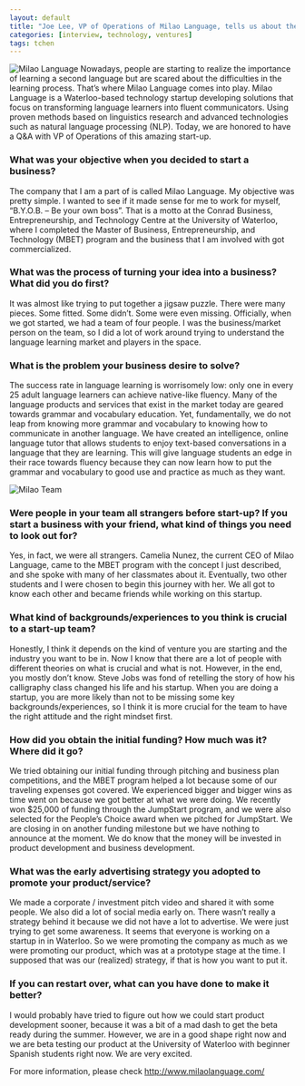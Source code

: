```yaml
---
layout: default
title: "Joe Lee, VP of Operations of Milao Language, tells us about their innovative language training technology and the importance of planning everything ahead"
categories: [interview, technology, ventures]
tags: tchen
---
```


![Milao Language](http://c3inspire.com/wp-content/uploads/2013/09/highres-milao.jpg)
Nowadays, people are starting to realize the importance of learning a second language but are scared about the difficulties in the learning process. That’s where Milao Language comes into play. Milao Language is a Waterloo-based technology startup developing solutions that focus on transforming language learners into fluent communicators. Using proven methods based on linguistics research and advanced technologies such as natural language processing (NLP). Today, we are honored to have a Q&A with VP of Operations of this amazing start-up.

### What was your objective when you decided to start a business?
The company that I am a part of is called Milao Language. My objective was pretty simple. I wanted to see if it made sense for me to work for myself, “B.Y.O.B. – Be your own boss”. That is a motto at the Conrad Business, Entrepreneurship, and Technology Centre at the University of Waterloo, where I completed the Master of Business, Entrepreneurship, and Technology (MBET) program and the business that I am involved with got commercialized.

### What was the process of turning your idea into a business? What did you do first?
It was almost like trying to put together a jigsaw puzzle. There were many pieces. Some fitted. Some didn’t. Some were even missing. Officially, when we got started, we had a team of four people. I was the business/market person on the team, so I did a lot of work around trying to understand the language learning market and players in the space.

### What is the problem your business desire to solve?
The success rate in language learning is worrisomely low: only one in every 25 adult language learners can achieve native-like fluency. Many of the language products and services that exist in the market today are geared towards grammar and vocabulary education. Yet, fundamentally, we do not leap from knowing more grammar and vocabulary to knowing how to communicate in another language. We have created an intelligence, online language tutor that allows students to enjoy text-based conversations in a language that they are learning. This will give language students an edge in their race towards fluency because they can now learn how to put the grammar and vocabulary to good use and practice as much as they want.

![Milao Team](http://c3inspire.com/wp-content/uploads/2013/09/IMG_9213-300x200.jpg)

### Were people in your team all strangers before start-up? If you start a business with your friend, what kind of things you need to look out for?

Yes, in fact, we were all strangers. Camelia Nunez, the current CEO of Milao Language, came to the MBET program with the concept I just described, and she spoke with many of her classmates about it. Eventually, two other students and I were chosen to begin this journey with her. We all got to know each other and became friends while working on this startup.

### What kind of backgrounds/experiences to you think is crucial to a start-up team?

Honestly, I think it depends on the kind of venture you are starting and the industry you want to be in. Now I know that there are a lot of people with different theories on what is crucial and what is not. However, in the end, you mostly don’t know. Steve Jobs was fond of retelling the story of how his calligraphy class changed his life and his startup. When you are doing a startup, you are more likely than not to be missing some key backgrounds/experiences, so I think it is more crucial for the team to have the right attitude and the right mindset first.

### How did you obtain the initial funding? How much was it? Where did it go?

We tried obtaining our initial funding through pitching and business plan competitions, and the MBET program helped a lot because some of our traveling expenses got covered. We experienced bigger and bigger wins as time went on because we got better at what we were doing. We recently won $25,000 of funding through the JumpStart program, and we were also selected for the People’s Choice award when we pitched for JumpStart. We are closing in on another funding milestone but we have nothing to announce at the moment. We do know that the money will be invested in product development and business development.

### What was the early advertising strategy you adopted to promote your product/service?

We made a corporate / investment pitch video and shared it with some people. We also did a lot of social media early on. There wasn’t really a strategy behind it because we did not have a lot to advertise. We were just trying to get some awareness. It seems that everyone is working on a startup in in Waterloo. So we were promoting the company as much as we were promoting our product, which was at a prototype stage at the time. I supposed that was our (realized) strategy, if that is how you want to put it.

### If you can restart over, what can you have done to make it better?

I would probably have tried to figure out how we could start product development sooner, because it was a bit of a mad dash to get the beta ready during the summer. However, we are in a good shape right now and we are beta testing our product at the University of Waterloo with beginner Spanish students right now. We are very excited.

For more information, please check http://www.milaolanguage.com/
